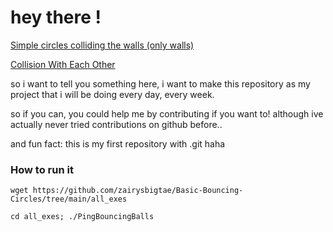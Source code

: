 # hey there !

[Simple circles colliding the walls (only walls)](https://github.com/zairysbigtae/Basic-Bouncing-Circles/tree/main/Simple)

[Collision With Each Other](https://github.com/zairysbigtae/Basic-Bouncing-Circles/tree/main/CollisionWithEachOther)

so i want to tell you something here, i want to make this repository as my project that i will be doing every day, every week.

so if you can, you could help me by contributing if you want to! although ive actually never tried contributions on github before..

and fun fact: this is my first repository with .git haha

### How to run it

```
wget https://github.com/zairysbigtae/Basic-Bouncing-Circles/tree/main/all_exes
```  
```
cd all_exes; ./PingBouncingBalls
```